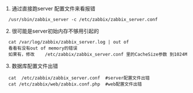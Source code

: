 1. 通过直接跑server 配置文件来看报错
```
  /usr/sbin/zabbix_server -c /etc/zabbix/zabbix_server.conf
```

2. 很可能是server初始内存不够用引起的
```
  cat /var/log/zabbix/zabbix_server.log | out of
  看看有没有out of memory的错误
  如果有，修改	/etc/zabbix/zabbix_server.conf 里的CacheSize参数 到1024M
```
3. 数据库配置文件出错
```
  cat  /etc/zabbix/zabbix_server.conf  #server配置文件出错 
  cat /etc/zabbix/web/zabbix.conf.php  #web配置文件出错 
```  